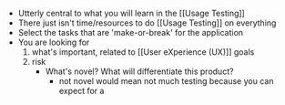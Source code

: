 - Utterly central to what you will learn in the [[Usage Testing]]
- There just isn't time/resources to do [[Usage Testing]] on everything
- Select the tasks that are 'make-or-break' for the application
- You are looking for 
	1. what's important, related to [[User eXperience (UX)]] goals
	2. risk
		- What's novel? What will differentiate this product? 
			- not novel would mean not much testing because you can expect for a
